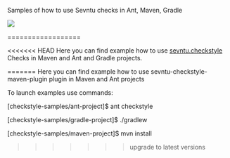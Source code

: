 Samples  of how to use Sevntu checks in Ant, Maven, Gradle

[![][travis img]][travis]


==================

<<<<<<< HEAD
Here you can find example how to use [sevntu.checkstyle](https://github.com/sevntu-checkstyle/sevntu.checkstyle) Checks in Maven and Ant and Gradle projects. 

[travis]:http://travis-ci.org/sevntu-checkstyle/checkstyle-samples
[travis img]:https://secure.travis-ci.org/sevntu-checkstyle/checkstyle-samples.png

=======
Here you can find example how to use sevntu-checkstyle-maven-plugin plugin in Maven and Ant projects 


To launch examples use commands:

[checkstyle-samples/ant-project]$ ant checkstyle

[checkstyle-samples/gradle-project]$ ./gradlew

[checkstyle-samples/maven-project]$ mvn install
>>>>>>> upgrade to latest versions
